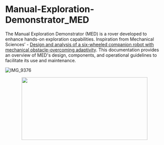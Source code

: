 # Manual-Exploration-Demonstrator_MED
The Manual Exploration Demonstrator (MED) is a rover developed to enhance hands-on exploration capabilities. Inspiration from Mechanical Sciences’ - [Design and analysis of a six-wheeled companion robot with mechanical obstacle-overcoming adaptivity](https://ms.copernicus.org/articles/12/1115/2021/). This documentation provides an overview of MED's design, components, and operational guidelines to facilitate its use and maintenance.

![IMG_9376](https://github.com/user-attachments/assets/8327a3b1-5155-4a9e-af3e-ed5bbbbabbe0)

<div style="display: flex; justify-content: center;">
    <img src="https://github.com/user-attachments/assets/8327a3b1-5155-4a9e-af3e-ed5bbbbabbe0" width="400" height="200" />
</div>

